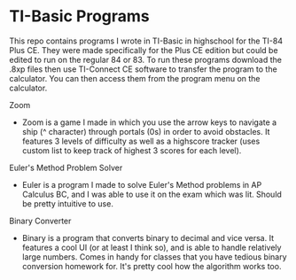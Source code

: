 # TI-Basic Programs
This repo contains programs I wrote in TI-Basic in highschool for the TI-84 Plus CE. They were made specifically for the Plus CE edition but could be edited to run on the regular 84 or 83.
To run these programs download the .8xp files then use TI-Connect CE software to transfer the program to the calculator. You can then access them from the program menu on the calculator.

Zoom
* Zoom is a game I made in which you use the arrow keys to navigate a ship (^ character) through portals (0s) in order to avoid obstacles. It features 3 levels of difficulty as well as a highscore tracker (uses custom list to keep track of highest 3 scores for each level).

Euler's Method Problem Solver
* Euler is a program I made to solve Euler's Method problems in AP Calculus BC, and I was able to use it on the exam which was lit. Should be pretty intuitive to use.

Binary Converter
* Binary is a program that converts binary to decimal and vice versa. It features a cool UI (or at least I think so), and is able to handle relatively large numbers. Comes in handy for classes that you have tedious binary conversion homework for. It's pretty cool how the algorithm works too.
